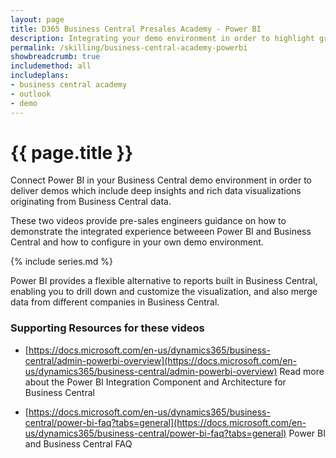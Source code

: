 ```yaml
---
layout: page
title: D365 Business Central Presales Academy - Power BI
description: Integrating your demo environment in order to highlight graphs, charts and rich visualizations through Power BI
permalink: /skilling/business-central-academy-powerbi
showbreadcrumb: true
includemethod: all
includeplans:
- business central academy
- outlook
- demo
---
```


# {{ page.title }}

Connect Power BI in your Business Central demo environment in order to deliver demos which include deep insights and rich data visualizations originating from Business Central data. 

These two videos provide pre-sales engineers guidance on how to demonstrate the integrated experience betweeen Power BI and Business Central and how to configure in your own demo environment.

{% include series.md %}

Power BI provides a flexible alternative to reports built in Business Central, enabling you to drill down and customize the visualization, and also merge data from different companies in Business Central.

### Supporting Resources for these videos

* [https://docs.microsoft.com/en-us/dynamics365/business-central/admin-powerbi-overview](https://docs.microsoft.com/en-us/dynamics365/business-central/admin-powerbi-overview) Read more about the Power BI Integration Component and Architecture for Business Central

* [https://docs.microsoft.com/en-us/dynamics365/business-central/power-bi-faq?tabs=general](https://docs.microsoft.com/en-us/dynamics365/business-central/power-bi-faq?tabs=general) Power BI and Business Central FAQ 
